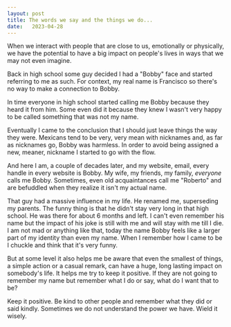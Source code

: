 ```yaml
---
layout: post
title: The words we say and the things we do...
date:   2023-04-28
---
```


When we interact with people that are close to us, emotionally or physically, we
have the potential to have a big impact on people's lives in ways that we may
not even imagine.

Back in high school some guy decided I had a "Bobby" face and started referring
to me as such. For context, my real name is Francisco so there's no way to make
a connection to Bobby.

In time everyone in high school started calling me Bobby because they heard it
from him. Some even did it because they knew I wasn't very happy to be called
something that was not my name.

Eventually I came to the conclusion that I should just leave things the way they
were. Mexicans tend to be very, very mean with nicknames and, as far as
nicknames go, Bobby was harmless. In order to avoid being assigned a new,
meaner, nickname I started to go with the flow.

And here I am, a couple of decades later, and my website, email, every handle in
every website is Bobby. My wife, my friends, my family, _everyone_ calls me
Bobby. Sometimes, even old acquaintances call me "Roberto" and are befuddled
when they realize it isn't my actual name.

That guy had a massive influence in my life. He renamed me, superseding my
parents. The funny thing is that he didn't stay very long in that high
school. He was there for about 6 months and left. I can't even remember his name
but the impact of his joke is still with me and will stay with me till I die. I
am not mad or anything like that, today the name Bobby feels like a larger part
of my identity than even my name. When I remember how I came to be I chuckle and
think that it's very funny.

But at some level it also helps me be aware that even the smallest of things, a
simple action or a casual remark, can have a huge, long lasting impact on
somebody's life. It helps me try to keep it positive. If they are not going to
remember my name but remember what I do or say, what do I want that to be?

Keep it positive. Be kind to other people and remember what they did or said
kindly. Sometimes we do not understand the power we have. Wield it wisely.
